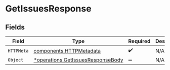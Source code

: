 # GetIssuesResponse


## Fields

| Field                                                                                 | Type                                                                                  | Required                                                                              | Description                                                                           |
| ------------------------------------------------------------------------------------- | ------------------------------------------------------------------------------------- | ------------------------------------------------------------------------------------- | ------------------------------------------------------------------------------------- |
| `HTTPMeta`                                                                            | [components.HTTPMetadata](../../models/components/httpmetadata.md)                    | :heavy_check_mark:                                                                    | N/A                                                                                   |
| `Object`                                                                              | [*operations.GetIssuesResponseBody](../../models/operations/getissuesresponsebody.md) | :heavy_minus_sign:                                                                    | N/A                                                                                   |